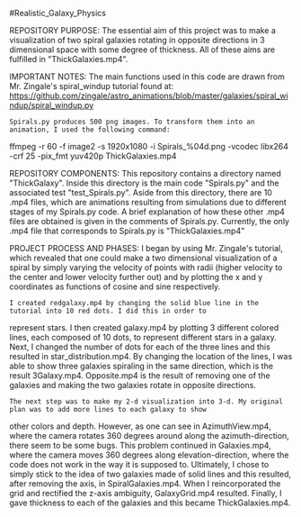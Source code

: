 #Realistic_Galaxy_Physics

REPOSITORY PURPOSE:
    The essential aim of this project was to make a visualization of two spiral galaxies rotating in opposite directions
in 3 dimensional space with some degree of thickness. All of these aims are fulfilled in "ThickGalaxies.mp4".

IMPORTANT NOTES:
    The main functions used in this code are drawn from Mr. Zingale's spiral_windup tutorial found at:
https://github.com/zingale/astro_animations/blob/master/galaxies/spiral_windup/spiral_windup.py

    Spirals.py produces 500 png images. To transform them into an animation, I used the following command:
ffmpeg -r 60 -f image2 -s 1920x1080 -i Spirals_%04d.png -vcodec libx264 -crf 25 -pix_fmt yuv420p ThickGalaxies.mp4

REPOSITORY COMPONENTS:
    This repository contains a directory named "ThickGalaxy". Inside this directory is the main code "Spirals.py"
and the associated test "test_Spirals.py". Aside from this directory, there are 10 .mp4 files, which are animations
resulting from simulations due to different stages of my Spirals.py code. A brief explanation of how these other
.mp4 files are obtained is given in the comments of Spirals.py. Currently, the only .mp4 file that corresponds to
Spirals.py is "ThickGalaxies.mp4"

PROJECT PROCESS AND PHASES:
    I began by using Mr. Zingale's tutorial, which revealed that one could make a two dimensional visualization of a
spiral by simply varying the velocity of points with radii (higher velocity to the center and lower velocity further
out) and by plotting the x and y coordinates as functions of cosine and sine respectively.

    I created redgalaxy.mp4 by changing the solid blue line in the tutorial into 10 red dots. I did this in order to
represent stars. I then created galaxy.mp4 by plotting 3 different colored lines, each composed of 10 dots, to
represent different stars in a galaxy. Next, I changed the number of dots for each of the three lines and this
resulted in star_distribution.mp4. By changing the location of the lines, I was able to show three galaxies spiraling
in the same direction, which is the result 3Galaxy.mp4. Opposite.mp4 is the result of removing one of the galaxies
and making the two galaxies rotate in opposite directions.

    The next step was to make my 2-d visualization into 3-d. My original plan was to add more lines to each galaxy to show
other colors and depth. However, as one can see in AzimuthView.mp4, where the camera rotates 360 degrees around along
the azimuth-direction, there seem to be some bugs. This problem continued in Galaxies.mp4, where the camera moves 360
degrees along elevation-direction, where the code does not work in the way it is supposed to. Ultimately, I chose to
simply stick to the idea of two galaxies made of solid lines and this resulted, after removing the axis, in
SpiralGalaxies.mp4. When I reincorporated the grid and rectified the z-axis ambiguity, GalaxyGrid.mp4 resulted. Finally,
I gave thickness to each of the galaxies and this became ThickGalaxies.mp4.








